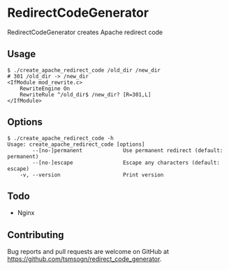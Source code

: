# RedirectCodeGenerator

RedirectCodeGenerator creates Apache redirect code

## Usage

```
$ ./create_apache_redirect_code /old_dir /new_dir
# 301 /old_dir -> /new_dir
<IfModule mod_rewrite.c>
    RewriteEngine On
    RewriteRule ^/old_dir$ /new_dir? [R=301,L]
</IfModule>
```

## Options

```
$ ./create_apache_redirect_code -h
Usage: create_apache_redirect_code [options]
        --[no-]permanent             Use permanent redirect (default: permanent)
        --[no-]escape                Escape any characters (default: escape)
    -v, --version                    Print version
```

## Todo

- Nginx

## Contributing

Bug reports and pull requests are welcome on GitHub at https://github.com/tsmsogn/redirect_code_generator.

